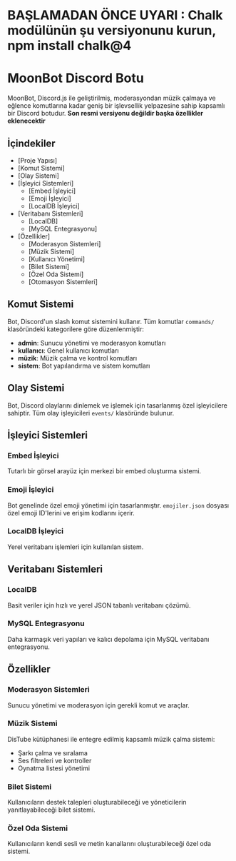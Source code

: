 # BAŞLAMADAN ÖNCE UYARI : Chalk modülünün şu versiyonunu kurun, npm install chalk@4

# MoonBot Discord Botu

MoonBot, Discord.js ile geliştirilmiş, moderasyondan müzik çalmaya ve eğlence komutlarına kadar geniş bir işlevsellik yelpazesine sahip kapsamlı bir Discord botudur. **Son resmi versiyonu değildir başka özellikler eklenecektir**

## İçindekiler
- [Proje Yapısı]
- [Komut Sistemi]
- [Olay Sistemi]
- [İşleyici Sistemleri]
  - [Embed İşleyici]
  - [Emoji İşleyici]
  - [LocalDB İşleyici]
- [Veritabanı Sistemleri]
  - [LocalDB]
  - [MySQL Entegrasyonu]
- [Özellikler]
  - [Moderasyon Sistemleri]
  - [Müzik Sistemi]
  - [Kullanıcı Yönetimi]
  - [Bilet Sistemi]
  - [Özel Oda Sistemi]
  - [Otomasyon Sistemleri]

## Komut Sistemi

Bot, Discord'un slash komut sistemini kullanır. Tüm komutlar `commands/` klasöründeki kategorilere göre düzenlenmiştir:
- **admin**: Sunucu yönetimi ve moderasyon komutları
- **kullanıcı**: Genel kullanıcı komutları
- **müzik**: Müzik çalma ve kontrol komutları
- **sistem**: Bot yapılandırma ve sistem komutları

## Olay Sistemi

Bot, Discord olaylarını dinlemek ve işlemek için tasarlanmış özel işleyicilere sahiptir. Tüm olay işleyicileri `events/` klasöründe bulunur.

## İşleyici Sistemleri

### Embed İşleyici
Tutarlı bir görsel arayüz için merkezi bir embed oluşturma sistemi.

### Emoji İşleyici
Bot genelinde özel emoji yönetimi için tasarlanmıştır. `emojiler.json` dosyası özel emoji ID'lerini ve erişim kodlarını içerir.

### LocalDB İşleyici
Yerel veritabanı işlemleri için kullanılan sistem.

## Veritabanı Sistemleri

### LocalDB
Basit veriler için hızlı ve yerel JSON tabanlı veritabanı çözümü.

### MySQL Entegrasyonu
Daha karmaşık veri yapıları ve kalıcı depolama için MySQL veritabanı entegrasyonu.

## Özellikler

### Moderasyon Sistemleri
Sunucu yönetimi ve moderasyon için gerekli komut ve araçlar.

### Müzik Sistemi
DisTube kütüphanesi ile entegre edilmiş kapsamlı müzik çalma sistemi:
- Şarkı çalma ve sıralama
- Ses filtreleri ve kontroller
- Oynatma listesi yönetimi

### Bilet Sistemi
Kullanıcıların destek talepleri oluşturabileceği ve yöneticilerin yanıtlayabileceği bilet sistemi.

### Özel Oda Sistemi
Kullanıcıların kendi sesli ve metin kanallarını oluşturabileceği özel oda sistemi.
